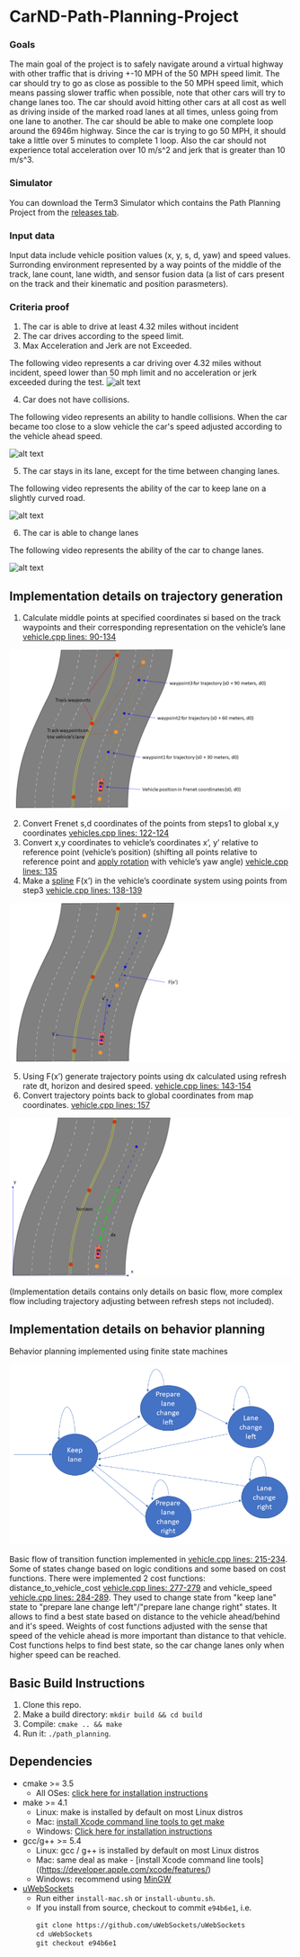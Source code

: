 # CarND-Path-Planning-Project

[image1]: ./images/1-3.gif
[image4]: ./images/4.gif
[image5]: ./images/5.gif
[image6]: ./images/6.gif
[image7]: ./images/model1.png
[image8]: ./images/model2.png
[image9]: ./images/model3.png
[image10]: ./images/FSM.png

### Goals
The main goal of the project is to safely navigate around a virtual highway with other traffic that is driving +-10 MPH of the 50 MPH speed limit.
The car should try to go as close as possible to the 50 MPH speed limit, which means passing slower traffic when possible, note that other cars will try to change lanes too. The car should avoid hitting other cars at all cost 
as well as driving inside of the marked road lanes at all times, unless going from one lane to another. The car should be able to make one complete loop around the 6946m highway. Since the car is trying to go 50 MPH, 
it should take a little over 5 minutes to complete 1 loop. Also the car should not experience total acceleration over 10 m/s^2 and jerk that is greater than 10 m/s^3.

### Simulator
You can download the Term3 Simulator which contains the Path Planning Project from the [releases tab](https://github.com/udacity/self-driving-car-sim/releases/tag/T3_v1.2).

### Input data
Input data include vehicle position values (x, y, s, d, yaw) and speed values. Surronding environment represented by a way points of the middle of the track, lane count, lane width, and sensor fusion data 
(a list of cars present on the track and their kinematic and position parasmeters).

### Criteria proof
1. The car is able to drive at least 4.32 miles without incident
2. The car drives according to the speed limit.
3. Max Acceleration and Jerk are not Exceeded.

The following video represents a car driving over 4.32 miles without incident, speed lower than 50 mph limit and no acceleration or jerk exceeded during the test.
![alt text][image1]

4. Car does not have collisions.

The following video represents an ability to handle collisions. When the car became too close to a slow vehicle the car's speed adjusted according to the vehicle ahead speed.

![alt text][image4]

5. The car stays in its lane, except for the time between changing lanes.

The following video represents the ability of the car to keep lane on a slightly curved road.

![alt text][image5]

6. The car is able to change lanes

The following video represents the ability of the car to change lanes.

![alt text][image6]

## Implementation details on trajectory generation

1. Calculate middle points at specified coordinates si based on the track waypoints and their corresponding representation on the vehicle’s lane 
[vehicle.cpp lines: 90-134](src/vehicle.cpp#L90)

![alt text][image7]

2. Convert Frenet s,d coordinates of the points from steps1 to global x,y coordinates [vehicles.cpp lines: 122-124](src/vehicle.cpp#L122)
3. Convert x,y coordinates to vehicle’s coordinates x’, y’ relative to reference point (vehicle’s position) 
(shifting all points relative to reference point and [apply rotation](https://en.wikipedia.org/wiki/Rotation_matrix) with vehicle’s yaw angle)
[vehicle.cpp lines: 135](src/vehicle.cpp#L135)
4. Make a [spline](http://kluge.in-chemnitz.de/opensource/spline) F(x’) in the vehicle’s coordinate system using points from step3 [vehicle.cpp lines: 138-139](src/vehicle.cpp#L138)

![alt text][image8]

5. Using F(x’) generate trajectory points using dx calculated using refresh rate dt, horizon and desired speed. [vehicle.cpp lines: 143-154](src/vehicle.cpp#L143)
6. Convert trajectory points back to global coordinates from map coordinates. [vehicle.cpp lines: 157](src/vehicle.cpp#L157)

![alt text][image9]

(Implementation details contains only details on basic flow, more complex flow including trajectory adjusting between refresh steps not included).

## Implementation details on behavior planning

Behavior planning implemented using finite state machines

![alt text][image10]

Basic flow of transition function implemented in [vehicle.cpp lines: 215-234](src/vehicle.cpp#L205). Some of states change based on logic conditions and 
some based on cost functions. There were implemented 2 cost functions: distance_to_vehicle_cost [vehicle.cpp lines: 277-279](src/vehicle.cpp#L277)
and vehicle_speed [vehicle.cpp lines: 284-289](src/vehicle.cpp#L284). They used to change state from "keep lane" state to "prepare lane change left"/"prepare lane change right" states.
It allows to find a best state based on distance to the vehicle ahead/behind and it's speed. Weights of cost functions adjusted with the sense that speed 
of the vehicle ahead is more important than distance to that vehicle. Cost functions helps to find best state, so the car change lanes only when higher speed can be reached.

## Basic Build Instructions

1. Clone this repo.
2. Make a build directory: `mkdir build && cd build`
3. Compile: `cmake .. && make`
4. Run it: `./path_planning`.

## Dependencies

* cmake >= 3.5
  * All OSes: [click here for installation instructions](https://cmake.org/install/)
* make >= 4.1
  * Linux: make is installed by default on most Linux distros
  * Mac: [install Xcode command line tools to get make](https://developer.apple.com/xcode/features/)
  * Windows: [Click here for installation instructions](http://gnuwin32.sourceforge.net/packages/make.htm)
* gcc/g++ >= 5.4
  * Linux: gcc / g++ is installed by default on most Linux distros
  * Mac: same deal as make - [install Xcode command line tools]((https://developer.apple.com/xcode/features/)
  * Windows: recommend using [MinGW](http://www.mingw.org/)
* [uWebSockets](https://github.com/uWebSockets/uWebSockets)
  * Run either `install-mac.sh` or `install-ubuntu.sh`.
  * If you install from source, checkout to commit `e94b6e1`, i.e.
    ```
    git clone https://github.com/uWebSockets/uWebSockets 
    cd uWebSockets
    git checkout e94b6e1
    ```